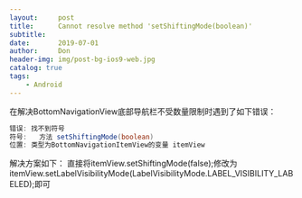 ```yaml
---
layout:     post
title:      Cannot resolve method 'setShiftingMode(boolean)'
subtitle:   
date:       2019-07-01
author:     Don
header-img: img/post-bg-ios9-web.jpg
catalog: true
tags:
    - Android
---
```

在解决BottomNavigationView底部导航栏不受数量限制时遇到了如下错误：
```java
错误: 找不到符号
符号:   方法 setShiftingMode(boolean)
位置: 类型为BottomNavigationItemView的变量 itemView
```
解决方案如下：
直接将itemView.setShiftingMode(false);修改为itemView.setLabelVisibilityMode(LabelVisibilityMode.LABEL_VISIBILITY_LABELED);即可
